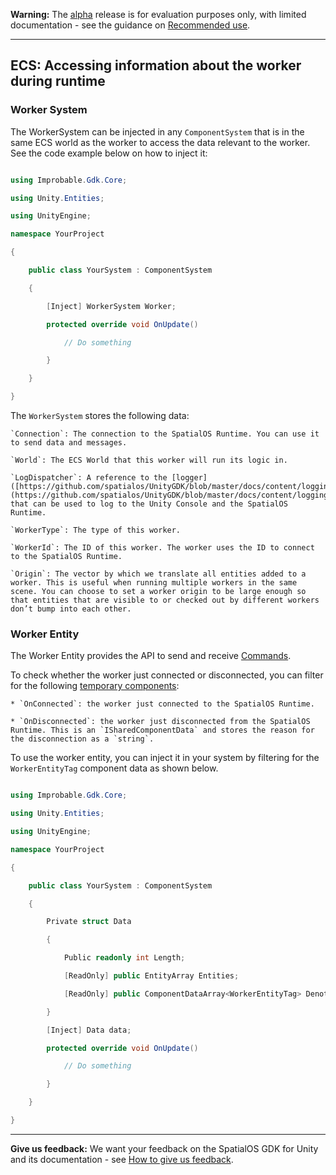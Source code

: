 **Warning:** The [alpha](https://docs.improbable.io/reference/latest/shared/release-policy#maturity-stages) release is for evaluation purposes only, with limited documentation - see the guidance on [Recommended use](../../README.md#recommended-use).

-----

## ECS: Accessing information about the worker during runtime 

### Worker System

The WorkerSystem can be injected in any `ComponentSystem` that is in the same ECS world as the worker to access the data relevant to the worker. See the code example below on how to inject it:

```csharp

using Improbable.Gdk.Core;

using Unity.Entities;

using UnityEngine;

namespace YourProject

{

    public class YourSystem : ComponentSystem

    {

        [Inject] WorkerSystem Worker;

        protected override void OnUpdate()

            // Do something

        }

    }

}

```

The `WorkerSystem` stores the following data:

    `Connection`: The connection to the SpatialOS Runtime. You can use it to send data and messages.

    `World`: The ECS World that this worker will run its logic in.

    `LogDispatcher`: A reference to the [logger]([https://github.com/spatialos/UnityGDK/blob/master/docs/content/logging.md](https://github.com/spatialos/UnityGDK/blob/master/docs/content/logging.md)) that can be used to log to the Unity Console and the SpatialOS Runtime.

    `WorkerType`: The type of this worker.

    `WorkerId`: The ID of this worker. The worker uses the ID to connect to the SpatialOS Runtime.

    `Origin`: The vector by which we translate all entities added to a worker. This is useful when running multiple workers in the same scene. You can choose to set a worker origin to be large enough so that entities that are visible to or checked out by different workers don’t bump into each other.

### Worker Entity

The Worker Entity provides the API to send and receive [Commands]([https://github.com/spatialos/UnityGDK/blob/master/docs/content/commands.md](https://github.com/spatialos/UnityGDK/blob/master/docs/content/commands.md)). 

To check whether the worker just connected or disconnected, you can filter for the following [temporary components]([https://github.com/spatialos/UnityGDK/blob/master/docs/content/temporary-components.md](https://github.com/spatialos/UnityGDK/blob/master/docs/content/temporary-components.md)):

    * `OnConnected`: the worker just connected to the SpatialOS Runtime. 

    * `OnDisconnected`: the worker just disconnected from the SpatialOS Runtime. This is an `ISharedComponentData` and stores the reason for the disconnection as a `string`.

To use the worker entity, you can inject it in your system by filtering for the `WorkerEntityTag` component data as shown below.

```csharp

using Improbable.Gdk.Core;

using Unity.Entities;

using UnityEngine;

namespace YourProject

{

    public class YourSystem : ComponentSystem

    {

        Private struct Data 

        {

            Public readonly int Length;

            [ReadOnly] public EntityArray Entities;

            [ReadOnly] public ComponentDataArray<WorkerEntityTag> DenotesWorkerEntity;

        }

        [Inject] Data data;

        protected override void OnUpdate()

            // Do something

        }

    }

}

```


----

**Give us feedback:** We want your feedback on the SpatialOS GDK for Unity and its documentation  - see [How to give us feedback](../../README.md#give-us-feedback).